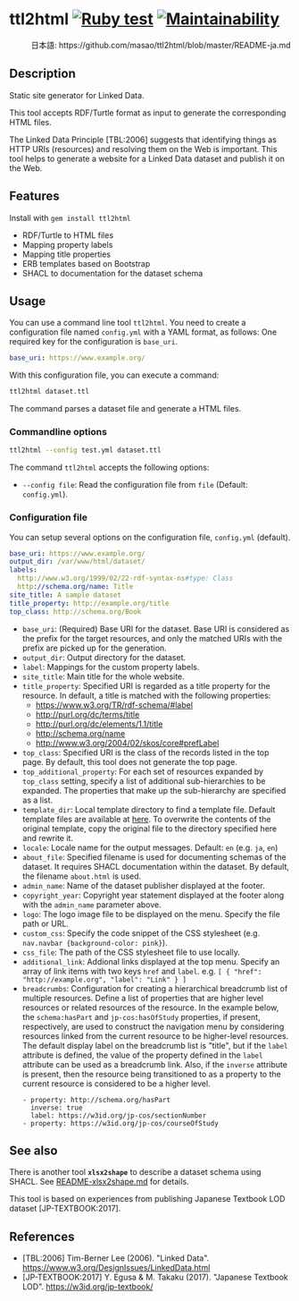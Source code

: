 # ttl2html  [![Ruby test](https://github.com/masao/ttl2html/actions/workflows/ruby.yml/badge.svg)](https://github.com/masao/ttl2html/actions/workflows/ruby.yml) [![Maintainability](https://api.codeclimate.com/v1/badges/6897bef51f3280ae64e5/maintainability)](https://codeclimate.com/github/masao/ttl2html/maintainability)

<div align="right">日本語: https://github.com/masao/ttl2html/blob/master/README-ja.md</div>

## Description

Static site generator for Linked Data.

This tool accepts RDF/Turtle format as input to generate the corresponding HTML files.

The Linked Data Principle [TBL:2006] suggests that identifying things as HTTP URIs (resources) and resolving them on the Web is important. This tool helps to generate a website for a Linked Data dataset and publish it on the Web.

## Features

Install with `gem install ttl2html`

* RDF/Turtle to HTML files
* Mapping property labels
* Mapping title properties
* ERB templates based on Bootstrap
* SHACL to documentation for the dataset schema

## Usage

You can use a command line tool ``ttl2html``.
You need to create a configuration file named ``config.yml`` with a YAML format, as follows:
One required key for the configuration is ``base_uri``.

```yaml
base_uri: https://www.example.org/
```

With this configuration file, you can execute a command:

```sh
ttl2html dataset.ttl
```

The command parses a dataset file and generate a HTML files.

### Commandline options

```sh
ttl2html --config test.yml dataset.ttl
```

The command ``ttl2html`` accepts the following options:

* ``--config file``:  Read the configuration file from ``file`` (Default: ```config.yml```).

### Configuration file

You can setup several options on the configuration file, ``config.yml`` (default).

```yaml
base_uri: https://www.example.org/
output_dir: /var/www/html/dataset/
labels:
  http://www.w3.org/1999/02/22-rdf-syntax-ns#type: Class
  http://schema.org/name: Title
site_title: A sample dataset
title_property: http://example.org/title
top_class: http://schema.org/Book
```

* ``base_uri``: (Required) Base URI for the dataset. Base URI is considered as the prefix for the target resources, and only the matched URIs with the prefix are picked up for the generation.
* ``output_dir``: Output directory for the dataset.
* ``label``: Mappings for the custom property labels. 
* ``site_title``: Main title for the whole website.
* ``title_property``: Specified URI is regarded as a title property for the resource. In default, a title is matched with the following properties:
  - https://www.w3.org/TR/rdf-schema/#label
  - http://purl.org/dc/terms/title
  - http://purl.org/dc/elements/1.1/title
  - http://schema.org/name
  - http://www.w3.org/2004/02/skos/core#prefLabel
* ``top_class``: Specified URI is the class of the records listed in the top page. By default, this tool does not generate the top page.
* ``top_additional_property``: For each set of resources expanded by ``top_class`` setting, specify a list of additional sub-hierarchies to be expanded. The properties that make up the sub-hierarchy are specified as a list.
* ``template_dir``: Local template directory to find a template file. Default template files are available at [here](https://github.com/masao/ttl2html/tree/master/templates). To overwrite the contents of the original template, copy the original file to the directory specified here and rewrite it.
* ``locale``: Locale name for the output messages. Default: ``en`` (e.g. ``ja``, ``en``)
* ``about_file``: Specified filename is used for documenting schemas of the dataset. It requires SHACL documentation within the dataset. By default, the filename `about.html` is used.
* ``admin_name``: Name of the dataset publisher displayed at the footer.
* ``copyright_year``: Copyright year statement displayed at the footer along with the ``admin_name`` parameter above.
* ``logo``: The logo image file to be displayed on the menu. Specify the file path or URL.
* ``custom_css``: Specify the code snippet of the CSS stylesheet (e.g. `` nav.navbar {background-color: pink} ``).
* ``css_file``: The path of the CSS stylesheet file to use locally.
* ``additional_link``: Addional links displayed at the top menu. Specify an array of link items with two keys ``href`` and ``label``. e.g. ``[ { "href": "http://example.org", "label": "Link" } ]``
* ``breadcrumbs``: Configuration for creating a hierarchical breadcrumb list of multiple resources. Define a list of properties that are higher level resources or related resources of the resource. In the example below, the ``schema:hasPart`` and ``jp-cos:hasOfStudy`` properties, if present, respectively, are used to construct the navigation menu by considering resources linked from the current resource to be higher-level resources. The default display label on the breadcrumb list is "title", but if the ``label`` attribute is defined, the value of the property defined in the ``label`` attribute can be used as a breadcrumb link. Also, if the ``inverse`` attribute is present, then the resource being transitioned to as a property to the current resource is considered to be a higher level.
  ```turtle
  - property: http://schema.org/hasPart
    inverse: true
    label: https://w3id.org/jp-cos/sectionNumber
  - property: https://w3id.org/jp-cos/courseOfStudy
  ````

## See also

There is another tool **``xlsx2shape``** to describe a dataset schema using SHACL. See [README-xlsx2shape.md](README-xlsx2shape.md) for details.

This tool is based on experiences from publishing Japanese Textbook LOD dataset [JP-TEXTBOOK:2017].

## References

* [TBL:2006] Tim-Berner Lee (2006). "Linked Data". https://www.w3.org/DesignIssues/LinkedData.html
* [JP-TEXTBOOK:2017] Y. Egusa & M. Takaku (2017). "Japanese Textbook LOD". https://w3id.org/jp-textbook/
